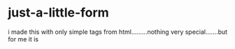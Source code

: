 # just-a-little-form
i made this with only simple tags from html.........nothing very special.......but for me it is

